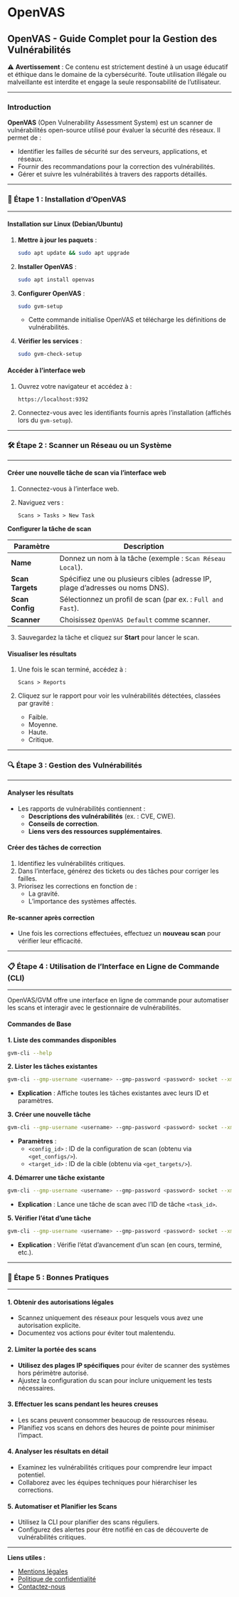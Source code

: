 # OpenVAS

## OpenVAS - Guide Complet pour la Gestion des Vulnérabilités

⚠️ **Avertissement** : Ce contenu est strictement destiné à un usage éducatif et éthique dans le domaine de la cybersécurité. Toute utilisation illégale ou malveillante est interdite et engage la seule responsabilité de l’utilisateur.

***

### &#x20;Introduction

**OpenVAS** (Open Vulnerability Assessment System) est un scanner de vulnérabilités open-source utilisé pour évaluer la sécurité des réseaux. Il permet de :

* Identifier les failles de sécurité sur des serveurs, applications, et réseaux.
* Fournir des recommandations pour la correction des vulnérabilités.
* Gérer et suivre les vulnérabilités à travers des rapports détaillés.

***

### 🚀 Étape 1 : Installation d’OpenVAS

***

#### Installation sur Linux (Debian/Ubuntu)

1.  **Mettre à jour les paquets** :

    ```bash
    sudo apt update && sudo apt upgrade
    ```
2.  **Installer OpenVAS** :

    ```bash
    sudo apt install openvas
    ```
3.  **Configurer OpenVAS** :

    ```bash
    sudo gvm-setup
    ```

    * Cette commande initialise OpenVAS et télécharge les définitions de vulnérabilités.
4.  **Vérifier les services** :

    ```bash
    sudo gvm-check-setup
    ```

#### Accéder à l’interface web

1.  Ouvrez votre navigateur et accédez à :

    ```arduino
    https://localhost:9392
    ```
2. Connectez-vous avec les identifiants fournis après l’installation (affichés lors du `gvm-setup`).

***

### 🛠️ Étape 2 : Scanner un Réseau ou un Système

***

#### Créer une nouvelle tâche de scan via l’interface web

1. Connectez-vous à l’interface web.
2.  Naviguez vers :

    ```arduino
    Scans > Tasks > New Task
    ```

**Configurer la tâche de scan**

| **Paramètre**    | **Description**                                                               |
| ---------------- | ----------------------------------------------------------------------------- |
| **Name**         | Donnez un nom à la tâche (exemple : `Scan Réseau Local`).                     |
| **Scan Targets** | Spécifiez une ou plusieurs cibles (adresse IP, plage d’adresses ou noms DNS). |
| **Scan Config**  | Sélectionnez un profil de scan (par ex. : `Full and Fast`).                   |
| **Scanner**      | Choisissez `OpenVAS Default` comme scanner.                                   |

3. Sauvegardez la tâche et cliquez sur **Start** pour lancer le scan.

#### Visualiser les résultats

1.  Une fois le scan terminé, accédez à :

    ```
    Scans > Reports
    ```
2. Cliquez sur le rapport pour voir les vulnérabilités détectées, classées par gravité :
   * Faible.
   * Moyenne.
   * Haute.
   * Critique.

***

### 🔍 Étape 3 : Gestion des Vulnérabilités

***

#### Analyser les résultats

* Les rapports de vulnérabilités contiennent :
  * **Descriptions des vulnérabilités** (ex. : CVE, CWE).
  * **Conseils de correction**.
  * **Liens vers des ressources supplémentaires**.

#### Créer des tâches de correction

1. Identifiez les vulnérabilités critiques.
2. Dans l’interface, générez des tickets ou des tâches pour corriger les failles.
3. Priorisez les corrections en fonction de :
   * La gravité.
   * L’importance des systèmes affectés.

#### Re-scanner après correction

* Une fois les corrections effectuées, effectuez un **nouveau scan** pour vérifier leur efficacité.

***

### 📋 Étape 4 : Utilisation de l’Interface en Ligne de Commande (CLI)

***

OpenVAS/GVM offre une interface en ligne de commande pour automatiser les scans et interagir avec le gestionnaire de vulnérabilités.

#### Commandes de Base

**1. Liste des commandes disponibles**

```bash
gvm-cli --help
```

**2. Lister les tâches existantes**

```bash
gvm-cli --gmp-username <username> --gmp-password <password> socket --xml "<get_tasks/>"
```

* **Explication** : Affiche toutes les tâches existantes avec leurs ID et paramètres.

**3. Créer une nouvelle tâche**

```bash
gvm-cli --gmp-username <username> --gmp-password <password> socket --xml "<create_task><name>New Task</name><config id='<config_id>'/><target id='<target_id>'/></create_task>"
```

* **Paramètres** :
  * `<config_id>` : ID de la configuration de scan (obtenu via `<get_configs/>`).
  * `<target_id>` : ID de la cible (obtenu via `<get_targets/>`).

**4. Démarrer une tâche existante**

```bash
gvm-cli --gmp-username <username> --gmp-password <password> socket --xml "<start_task task_id='<task_id>'/>"
```

* **Explication** : Lance une tâche de scan avec l’ID de tâche `<task_id>`.

**5. Vérifier l’état d’une tâche**

```bash
gvm-cli --gmp-username <username> --gmp-password <password> socket --xml "<get_tasks task_id='<task_id>'/>"
```

* **Explication** : Vérifie l’état d’avancement d’un scan (en cours, terminé, etc.).

***

### 📖 Étape 5 : Bonnes Pratiques

***

#### 1. Obtenir des autorisations légales

* Scannez uniquement des réseaux pour lesquels vous avez une autorisation explicite.
* Documentez vos actions pour éviter tout malentendu.

#### 2. Limiter la portée des scans

* **Utilisez des plages IP spécifiques** pour éviter de scanner des systèmes hors périmètre autorisé.
* Ajustez la configuration du scan pour inclure uniquement les tests nécessaires.

#### 3. Effectuer les scans pendant les heures creuses

* Les scans peuvent consommer beaucoup de ressources réseau.
* Planifiez vos scans en dehors des heures de pointe pour minimiser l’impact.

#### 4. Analyser les résultats en détail

* Examinez les vulnérabilités critiques pour comprendre leur impact potentiel.
* Collaborez avec les équipes techniques pour hiérarchiser les corrections.

#### 5. Automatiser et Planifier les Scans

* Utilisez la CLI pour planifier des scans réguliers.
* Configurez des alertes pour être notifié en cas de découverte de vulnérabilités critiques.

***

**Liens utiles :**

* [Mentions légales](https://dika-1.gitbook.io/road-to-hacker/mentions-legales)
* [Politique de confidentialité](https://dika-1.gitbook.io/road-to-hacker/politique-de-confidentialite)
* [Contactez-nous](mailto:dika-road-to-hacker@protonmail.com)
